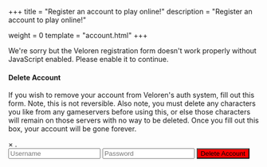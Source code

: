 +++
title = "Register an account to play online!"
description = "Register an account to play online!"

weight = 0
template = "account.html"
+++

<div class="account">
    <div class="center">
        <noscript>
            <div class="alertbox error no-js">
                <span class="alerttext">
                    We're sorry but the Veloren registration form doesn't work properly without JavaScript enabled.
                    Please enable it to continue.
                </span>
            </div>
            <style type="text/css">
                .login { display: none }
            </style>
        </noscript>
        <form class="login">
            <div class="container">
                <div id="alertbox" class="alertbox hidden">
                    <span class="closebtn" onclick="window.closeAlert();">&times;</span>
                    <span id="alerttext" class="alerttext" >.</span>
                </div>
                <h4>Enter account details</h4>
                <input id="username" type="text" name="username" placeholder="Username">
                <input id="password" type="password" name="password" placeholder="Password">
                <input id="password_repeat" type="password" placeholder="Repeat Password">
                <p>Please note, we <strong>cannot</strong> reset your account if you forget your password.
                Make sure it's <a href="https://www.xkcd.com/936/" target="_blank">secure</a> and write it down.</p>
                <button type='button' onclick="window.postToBackend();">I acknowledge and want to register</button>
            </div>
        </form>
        <form class="delete">
            <div class="container">
                <h4>Delete Account</h4>
                <p>If you wish to remove your account from Veloren's auth system, fill out this form. Note, this is not reversible. Also note, you must delete any characters you like from any gameservers before using this, or else those characters will remain on those servers with no way to be deleted. Once you fill out this box, your account will be gone forever.</p>
                <div id="alertbox" class="alertbox hidden">
                    <span class="closebtn" onclick="window.closeAlert();">&times;</span>
                    <span id="alerttext" class="alerttext" >.</span>
                </div>
                <input id="username" type="text" name="username" placeholder="Username">
                <input id="password" type="password" name="password" placeholder="Password">
                <button type='button' onclick="window.postToBackend();" style="background-color: #ff0000;">Delete Account</button>
            </div>
        </form>
    </form>
</div>
